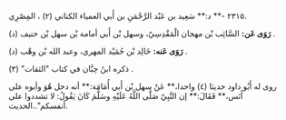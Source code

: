 ٢٣١٥ -** د:** سَعِيد بن عَبْد الرَّحْمَنِ بن أَبي العمياء الكناني (٢) ، المِصْرِي.

**رَوَى عَن:** السَّائِب بْن مهجان الْمَقْدِسِيّ، وسهل بْن أَبي أمامة بْن سهل بْن حنيف (د) .

**رَوَى عَنه:** خَالِد بْن حُمَيْد المهري، وعبد الله بْن وهْب (د) .

ذكره ابنُ حِبَّان في كتاب "الثقات" (٣) .

روى له أَبُو داود حديثا (٤) واحدا،** عَنْ سهل بْن أَبي أُمَامَة:** أنه دخل هُوَ وأبوه على أَنَس،** فَقَالَ:** إن النَّبِيّ صَلَّى اللَّهُ عَلَيْهِ وسَلَّمَ كَانَ يَقُولُ: لا تشددوا على أنفسكم"..الحديث.